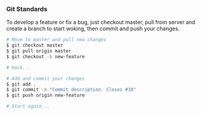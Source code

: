 ### Git Standards

To develop a feature or fix a bug, just checkout master, pull from server and create a branch to start woking, then commit and push your changes.

```bash
# Move to master and pull new changes
$ git checkout master
$ git pull origin master
$ git checkout -b new-feature

# Hack...

# Add and commit your changes
$ git add .
$ git commit -m "Commit description. Closes #10"
$ git push origin new-feature

# Start again...
```
